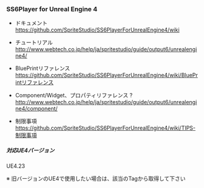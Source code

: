 ### SS6Player for Unreal Engine 4

- ドキュメント  
https://github.com/SpriteStudio/SS6PlayerForUnrealEngine4/wiki

- チュートリアル  
http://www.webtech.co.jp/help/ja/spritestudio/guide/output6/unrealengine4/

- BluePrintリファレンス  
https://github.com/SpriteStudio/SS6PlayerForUnrealEngine4/wiki/BluePrintリファレンス

- Component/Widget、プロパティリファレンス ?
http://www.webtech.co.jp/help/ja/spritestudio/guide/output6/unrealengine4/component/

- 制限事項  
https://github.com/SpriteStudio/SS6PlayerForUnrealEngine4/wiki/TIPS-制限事項


##### 対応UE4バージョン
UE4.23

※ 旧バージョンのUE4で使用したい場合は、該当のTagから取得して下さい


